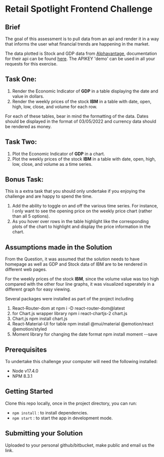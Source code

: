 # Retail Spotlight Frontend Challenge

## Brief

The goal of this assessment is to pull data from an api and render it in a way that informs the user what financial trends are happening in the market. 

The data plotted is Stock and GDP data from [Alphavantage](https://www.alphavantage.co/), documentation for their api can be found [here](https://www.alphavantage.co/documentation/). The APIKEY 'demo' can be used in all your requests for this exercise.


## Task One: 

1. Render the Economic Indicator of **GDP** in a table displaying the date and value in dollars. 
2. Render the weekly prices of the stock **IBM** in a table with date, open, high, low, close, and volume for each row.

For each of these tables, bear in mind the formatting of the data. Dates should be displayed in the format of 03/05/2022 and currency data should be rendered as money.  

## Task Two: 

1. Plot the Economic Indicator of **GDP** in a chart.
2. Plot the weekly prices of the stock **IBM** in a table with date, open, high, low, close, and volume as a time series.

## Bonus Task: 
This is a extra task that you should only undertake if you enjoying the challenge and are happy to spend the time.  

1. Add the ability to toggle on and off the various time series. For instance, I only want to see the opening price on the weekly price chart (rather than all 5 options).  
2. As you hover over rows in the table highlight like the corresponding plots of the chart to highlight and display the price information in the chart.    

## Assumptions made in the Solution
From the Question, it was assumed that the solution needs to have homepage as well as GDP and Stock data of IBM are to be rendered in different web pages. 

For the weekly prices of the stock **IBM**, since the volume value was too high compared with the other four line graphs, it was visualized sqperately in a different graph for easy viewing. 

Several packages were installed as part of the project including 
1.  React-Router-dom at npm i -D react-router-dom@latest
2.  for Chart.js wrapper library npm i react-chartjs-2 chart.js
3. Chart.js npm install chart.js
4.  React-Material-UI for table npm install @mui/material @emotion/react @emotion/styled
5.  Moment library for changing the date format npm install moment --save  

## Prerequisites 
To undertake this challenge your computer will need the following installed: 

- Node v17.4.0
- NPM 8.3.1

## Getting Started
Clone this repo locally, once in the project directory, you can run:

- `npm install` : to install dependencies.
- `npm start` : to start the app in development mode. 

## Submitting your Solution
Uploaded to your personal github/bitbucket, make public and email us the link. 
